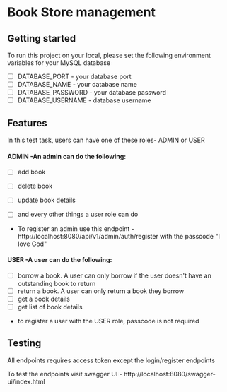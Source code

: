 # Book Store management



## Getting started

To run this project on your local, please set the following environment variables for your MySQL database 

- [ ] DATABASE_PORT - your database port 
- [ ] DATABASE_NAME  - your database name
- [ ] DATABASE_PASSWORD - your database password
- [ ] DATABASE_USERNAME - database username

## Features

  In this test task, users can have one of these roles- ADMIN or USER

#### ADMIN -An admin can do the following:

- [ ] add book 
- [ ] delete book
- [ ] update book details 
- [ ] and every other things a user role can do


- To register an admin use this endpoint - http://localhost:8080/api/v1/admin/auth/register with the passcode "I love God"


#### USER -A user can do the following:

- [ ] borrow a book. A user can only borrow if the user doesn't have an outstanding book to return
- [ ] return a book. A user can only return a book they borrow
- [ ] get a book details
- [ ] get list of book details

- to register  a user with the USER role, passcode is not required 


## Testing
All endpoints requires access token except the login/register endpoints

To test the endpoints visit swagger UI - http://localhost:8080/swagger-ui/index.html
